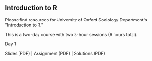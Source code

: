 ## Introduction to R 

Please find resources for University of Oxford Sociology Department's "Introduction to R."

This is a two-day course with two 3-hour sessions (6 hours total).

Day 1

Slides (PDF) \| Assignment (PDF) \| Solutions (PDF)
